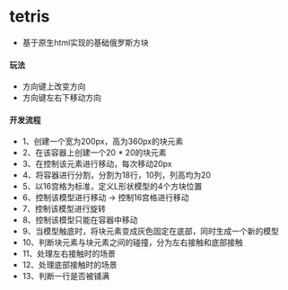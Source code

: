 # tetris
- 基于原生html实现的基础俄罗斯方块
#### 玩法
- 方向键上改变方向
- 方向键左右下移动方向
#### 开发流程
- 1、创建一个宽为200px，高为360px的块元素
- 2、在该容器上创建一个20 * 20的块元素
- 3、在控制该元素进行移动，每次移动20px
- 4、将容器进行分割，分割为18行，10列，列高均为20
- 5、以16宫格为标准，定义L形状模型的4个方块位置
- 6、控制该模型进行移动 -> 控制16宫格进行移动
- 7、控制该模型进行旋转
- 8、控制该模型只能在容器中移动
- 9、当模型触底时，将块元素变成灰色固定在底部，同时生成一个新的模型
- 10、判断块元素与块元素之间的碰撞，分为左右接触和底部接触
- 11、处理左右接触时的场景
- 12、处理底部接触时的场景
- 13、判断一行是否被铺满